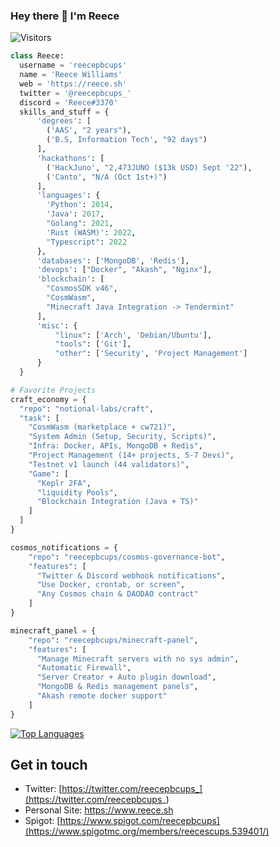 ### Hey there 👋 I'm Reece
<!-- ![](https://raw.githubusercontent.com/reece/rafnixg/master/header.jpeg) -->
![Visitors](https://visitor-badge.laobi.icu/badge?page_id=reecepbcups)

```python
class Reece:
  username = 'reecepbcups'
  name = 'Reece Williams'
  web = 'https://reece.sh'
  twitter = '@reecepbcups_'
  discord = 'Reece#3370'
  skills_and_stuff = {
      'degrees': [
        ('AAS', "2 years"), 
        ('B.S, Information Tech', "92 days")
      ],
      'hackathons': [
        ('HackJuno', "2,473JUNO ($13k USD) Sept '22"), 
        ('Canto', "N/A (Oct 1st+)")
      ],
      'languages': {
        'Python': 2014,
        'Java': 2017,
        "Golang": 2021,
        'Rust (WASM)': 2022, 
        "Typescript": 2022
      },
      'databases': ['MongoDB', 'Redis'],
      'devops': ["Docker", "Akash", "Nginx"],
      'blockchain': [
        "CosmosSDK v46", 
        "CosmWasm", 
        "Minecraft Java Integration -> Tendermint"
      ],
      'misc': {
          "linux": ['Arch', 'Debian/Ubuntu'],
          "tools": ['Git'],
          "other": ['Security', 'Project Management']
      }
  }

# Favorite Projects
craft_economy = {
  "repo": "notional-labs/craft",
  "task": [
    "CosmWasm (marketplace + cw721)",
    "System Admin (Setup, Security, Scripts)",
    "Infra: Docker, APIs, MongoDB + Redis",
    "Project Management (14+ projects, 5-7 Devs)",
    "Testnet v1 launch (44 validators)",
    "Game": [
      "Keplr 2FA",
      "liquidity Pools",
      "Blockchain Integration (Java + TS)"
    ]
  ]
}

cosmos_notifications = {
    "repo": "reecepbcups/cosmos-governance-bot",
    "features": [
      "Twitter & Discord webhook notifications",
      "Use Docker, crontab, or screen",
      "Any Cosmos chain & DAODAO contract"
    ]
}

minecraft_panel = {
    "repo": "reecepbcups/minecraft-panel",
    "features": [
      "Manage Minecraft servers with no sys admin",
      "Automatic Firewall",
      "Server Creator + Auto plugin download",
      "MongoDB & Redis management panels",
      "Akash remote docker support"
    ]
}

```

[![Top Languages](https://github-readme-stats.vercel.app/api/top-langs/?username=reecepbcups&layout=compact&theme=monokai)](https://github.com/anuraghazra/github-readme-stats)
 
## Get in touch
- Twitter: [https://twitter.com/reecepbcups_](https://twitter.com/reecepbcups_)
- Personal Site: https://www.reece.sh
- Spigot: [https://www.spigot.com/reecepbcups](https://www.spigotmc.org/members/reecescups.539401/)
